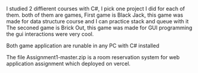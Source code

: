 I studied 2 diffierent courses with C#, I pick one project I did for each of them. both of them are games,
First game is Black Jack, this game was made for data structure course and I can practice stack and queue with it
The seconed game is Brick Out, this game was made for GUI programming the gui interactions were very cool.

Both game application are runable in any PC with C# installed 

The file Assignment1-master.zip is a room reservation system for web application assignment which deployed on vercel. 
